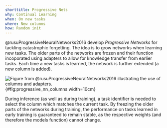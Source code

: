 ```yaml
---
shorttitle: Progressive Nets
why: Continual Learning
when: On new tasks
where: New columns
how: Random init
---
```



@rusuProgressiveNeuralNetworks2016 develop *Progressive Networks* for tackling
catastrophic forgetting. The idea is to grow networks when learning new tasks.
The older parts of the networks are frozen and their function incoporated
using adapters to allow for knowledge transfer from earlier tasks.
Each time a new tasks is learned, the network is further extended (a new column
is added).


![Figure from @rusuProgressiveNeuralNetworks2016 illustrating the use of columns and adapters.](img/progressive_nn_columns){#fig:progressive_nn_columns width=10cm}

During inference (as well as during training), a task identifier is needed
to select the column which matches the current task.
By freezing the older parts of the networks during training, the performance on
tasks learned in early training is guaranteed to remain stable, as the respective
weights (and therefore the models function) cannot change.

